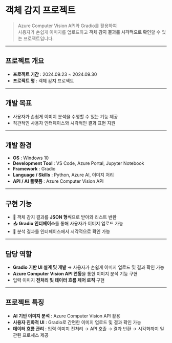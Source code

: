 # 객체 감지 프로젝트

> Azure Computer Vision API와 Gradio를 활용하여  
> 사용자가 손쉽게 이미지를 업로드하고 **객체 감지 결과를 시각적으로 확인**할 수 있는 프로젝트입니다.

---

## 프로젝트 개요
- **프로젝트 기간** : 2024.09.23 ~ 2024.09.30  
- **프로젝트 명** : 객체 감지 프로젝트  

---

## 개발 목표
- 사용자가 손쉽게 이미지 분석을 수행할 수 있는 기능 제공  
- 직관적인 사용자 인터페이스와 시각적인 결과 표현 지원  

---

## 개발 환경
- **OS** : Windows 10  
- **Development Tool** : VS Code, Azure Portal, Jupyter Notebook  
- **Framework** : Gradio  
- **Language / Skills** : Python, Azure AI, 이미지 처리  
- **API / AI 플랫폼** : Azure Computer Vision API  

---

## 구현 기능
- 📄 객체 감지 결과를 **JSON 형식**으로 받아와 리스트 반환  
- 📤 **Gradio 인터페이스**를 통해 사용자가 이미지 업로드 가능  
- 👀 분석 결과를 인터페이스에서 시각적으로 확인 가능  

---

## 담당 역할
- **Gradio 기반 UI 설계 및 개발** → 사용자가 손쉽게 이미지 업로드 및 결과 확인 가능  
- **Azure Computer Vision API 연동**을 통한 이미지 분석 기능 구현  
- 입력 이미지 **전처리 및 데이터 흐름 제어 로직** 구현  

---

## 프로젝트 특징
- **AI 기반 이미지 분석** : Azure Computer Vision API 활용  
- **사용자 친화적 UI** : Gradio로 간편한 이미지 업로드 및 결과 확인 가능  
- **데이터 흐름 관리** : 입력 이미지 전처리 → API 호출 → 결과 반환 → 시각화까지 일관된 프로세스 제공  
